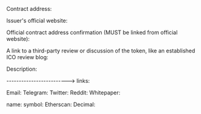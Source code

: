 <!--
This is a token listing request template. Please follow it if you are requesting a token listing.
Token listing guide:https://github.com/voBits/tokenbase/blob/master/README.md
-->

Contract address:

Issuer's official website:

Official contract address confirmation (MUST be linked from official website):

A link to a third-party review or discussion of the token, like an established ICO review blog: 


Description:


------------------------->
links:

Email: 
Telegram: 
Twitter: 
Reddit: 
Whitepaper:

name: 
symbol: 
Etherscan:
Decimal:

<!-- If you are not requesting to list a token, feel free to delete this template -->
